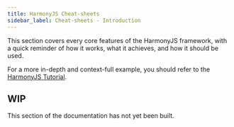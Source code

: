 ```yaml
---
title: HarmonyJS Cheat-sheets
sidebar_label: Cheat-sheets - Introduction
---
```


This section covers every core features of the HarmonyJS framework, with a quick reminder of 
how it works, what it achieves, and how it should be used.

For a more in-depth and context-full example, you should refer to the [HarmonyJS Tutorial](/docs/guides/tutorial/introduction).


## WIP

This section of the documentation has not yet been built.
